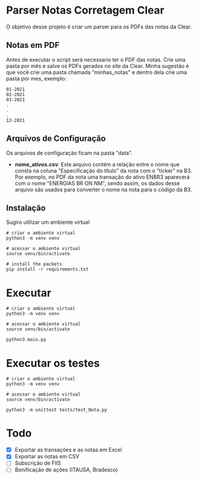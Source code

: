 # Parser Notas Corretagem Clear

O objetivo desse projeto é criar um parser para os PDFs das notas da Clear.

## Notas em PDF

Antes de executar o script será necessario ter o PDF das notas. Crie uma pasta por mês e salve os PDFs gerados no site 
da Clear. Minha sugestão é que você crie uma pasta chamada "minhas_notas" e dentro dela crie uma pasta por mes, exemplo:

```
01-2021
02-2021
03-2021
.
.
.
12-2021
```

## Arquivos de Configuração

Os arquivos de configuração ficam na pasta "data". 

* **nome_ativos.csv**: Este arquivo contém a relação entre o nome que consta na coluna "Especificação do título" da nota 
com o "ticker" na B3. Por exemplo, no PDF da nota uma transação do ativo ENBR3 aparecerá com o nome "ENERGIAS BR ON NM",
sendo assim, os dados desse arquivo são usados para converter o nome na nota para o código da B3.



## Instalação

Sugiro utilizar um ambiente virtual 

```shell
# criar o ambiente virtual
python3 -m venv venv

# acessar o ambiente virtual
source venv/bin/activate

# install the packets
pip install -r requirements.txt
```

# Executar 

```shell
# criar o ambiente virtual
python3 -m venv venv

# acessar o ambiente virtual
source venv/bin/activate

python3 main.py
```

# Executar os testes

```shell
# criar o ambiente virtual
python3 -m venv venv

# acessar o ambiente virtual
source venv/bin/activate

python3 -m unittest tests/test_Nota.py 
```

# Todo

- [x] Exportar as transações e as notas em Excel
- [x] Exportar as notas em CSV
- [ ] Subscrição de FIIS
- [ ] Bonificação de ações (ITAUSA, Bradesco)